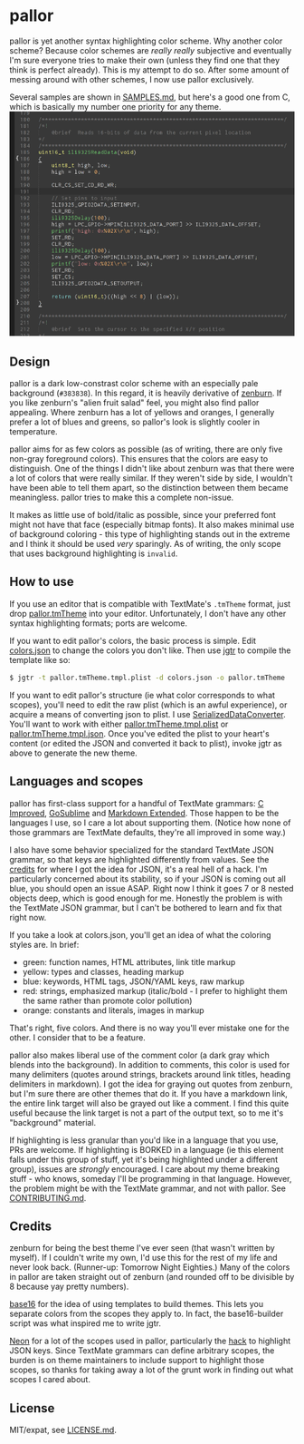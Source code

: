 # pallor

pallor is yet another syntax highlighting color scheme. Why another color scheme? Because color schemes are *really really* subjective and eventually I'm sure everyone tries to make their own (unless they find one that they think is perfect already). This is my attempt to do so. After some amount of messing around with other schemes, I now use pallor exclusively.

Several samples are shown in [SAMPLES.md](SAMPLES.md), but here's a good one from C, which is basically my number one priority for any theme.
![C](samples/C.png)

## Design

pallor is a dark low-constrast color scheme with an especially pale background (`#383838`). In this regard, it is heavily derivative of [zenburn](http://slinky.imukuppi.org/zenburnpage/). If you like zenburn's "alien fruit salad" feel, you might also find pallor appealing. Where zenburn has a lot of yellows and oranges, I generally prefer a lot of blues and greens, so pallor's look is slightly cooler in temperature.

pallor aims for as few colors as possible (as of writing, there are only five non-gray foreground colors). This ensures that the colors are easy to distinguish. One of the things I didn't like about zenburn was that there were a lot of colors that were really similar. If they weren't side by side, I wouldn't have been able to tell them apart, so the distinction between them became meaningless. pallor tries to make this a complete non-issue.

It makes as little use of bold/italic as possible, since your preferred font might not have that face (especially bitmap fonts). It also makes minimal use of background coloring - this type of highlighting stands out in the extreme and I think it should be used *very* sparingly. As of writing, the only scope that uses background highlighting is `invalid`.

## How to use

If you use an editor that is compatible with TextMate's `.tmTheme` format, just drop [pallor.tmTheme](pallor.tmTheme) into your editor. Unfortunately, I don't have any other syntax highlighting formats; ports are welcome.

If you want to edit pallor's colors, the basic process is simple. Edit [colors.json](colors.json) to change the colors you don't like. Then use [jgtr](https://github.com/tummychow/jgtr) to compile the template like so:

```bash
$ jgtr -t pallor.tmTheme.tmpl.plist -d colors.json -o pallor.tmTheme
```

If you want to edit pallor's structure (ie what color corresponds to what scopes), you'll need to edit the raw plist (which is an awful experience), or acquire a means of converting json to plist. I use [SerializedDataConverter](https://github.com/facelessuser/SerializedDataConverter). You'll want to work with either [pallor.tmTheme.tmpl.plist](pallor.tmTheme.tmpl.plist) or [pallor.tmTheme.tmpl.json](pallor.tmTheme.tmpl.json). Once you've edited the plist to your heart's content (or edited the JSON and converted it back to plist), invoke jgtr as above to generate the new theme.

## Languages and scopes

pallor has first-class support for a handful of TextMate grammars: [C Improved](https://github.com/abusalimov/SublimeCImproved), [GoSublime](https://github.com/DisposaBoy/GoSublime) and [Markdown Extended](https://github.com/jonschlinkert/sublime-markdown-extended). Those happen to be the languages I use, so I care a lot about supporting them. (Notice how none of those grammars are TextMate defaults, they're all improved in some way.)

I also have some behavior specialized for the standard TextMate JSON grammar, so that keys are highlighted differently from values. See the [credits](#credits) for where I got the idea for JSON, it's a real hell of a hack. I'm particularly concerned about its stability, so if your JSON is coming out all blue, you should open an issue ASAP. Right now I think it goes 7 or 8 nested objects deep, which is good enough for me. Honestly the problem is with the TextMate JSON grammar, but I can't be bothered to learn and fix that right now.

If you take a look at colors.json, you'll get an idea of what the coloring styles are. In brief:
 - green: function names, HTML attributes, link title markup
 - yellow: types and classes, heading markup
 - blue: keywords, HTML tags, JSON/YAML keys, raw markup
 - red: strings, emphasized markup (italic/bold - I prefer to highlight them the same rather than promote color pollution)
 - orange: constants and literals, images in markup

That's right, five colors. And there is no way you'll ever mistake one for the other. I consider that to be a feature.

pallor also makes liberal use of the comment color (a dark gray which blends into the background). In addition to comments, this color is used for many delimiters (quotes around strings, brackets around link titles, heading delimiters in markdown). I got the idea for graying out quotes from zenburn, but I'm sure there are other themes that do it. If you have a markdown link, the entire link target will also be grayed out like a comment. I find this quite useful because the link target is not a part of the output text, so to me it's "background" material.

If highlighting is less granular than you'd like in a language that you use, PRs are welcome. If highlighting is BORKED in a language (ie this element falls under this group of stuff, yet it's being highlighted under a different group), issues are *strongly* encouraged. I care about my theme breaking stuff - who knows, someday I'll be programming in that language. However, the problem might be with the TextMate grammar, and not with pallor. See [CONTRIBUTING.md](CONTRIBUTING.md).

## Credits

zenburn for being the best theme I've ever seen (that wasn't written by myself). If I couldn't write my own, I'd use this for the rest of my life and never look back. (Runner-up: Tomorrow Night Eighties.) Many of the colors in pallor are taken straight out of zenburn (and rounded off to be divisible by 8 because yay pretty numbers).

[base16](https://github.com/chriskempson/base16) for the idea of using templates to build themes. This lets you separate colors from the scopes they apply to. In fact, the base16-builder script was what inspired me to write jgtr.

[Neon](https://github.com/MattDMo/Neon-color-scheme) for a lot of the scopes used in pallor, particularly the [hack](https://github.com/MattDMo/Neon-color-scheme/blob/master/Neon.tmTheme#L1139) to highlight JSON keys. Since TextMate grammars can define arbitrary scopes, the burden is on theme maintainers to include support to highlight those scopes, so thanks for taking away a lot of the grunt work in finding out what scopes I cared about.

## License

MIT/expat, see [LICENSE.md](LICENSE.md).
